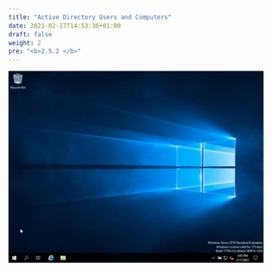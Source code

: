 ```yaml
---
title: "Active Directory Users and Computers"
date: 2021-02-17T14:53:36+01:00
draft: false
weight: 2
pre: "<b>2.5.2 </b>"
---
```


![](aduc.gif)